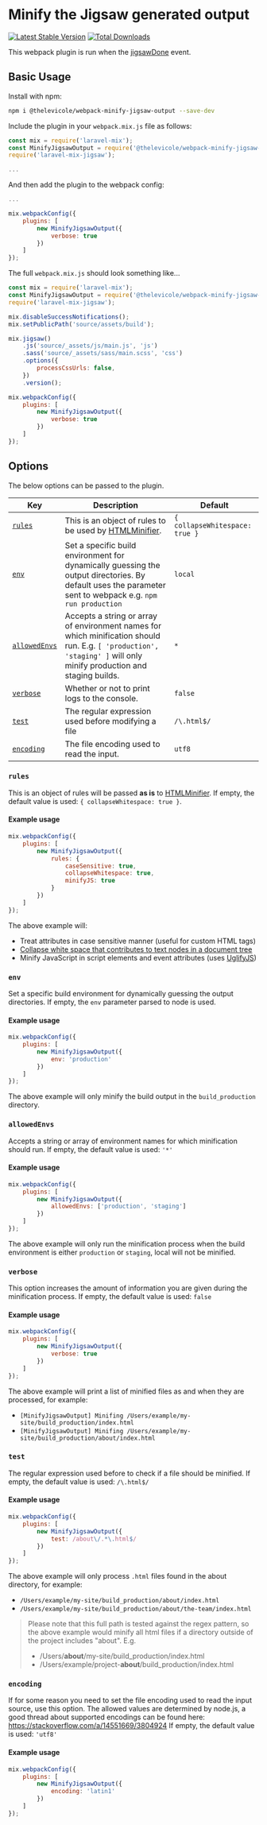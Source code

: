 # Minify the Jigsaw generated output
[![Latest Stable Version](https://img.shields.io/npm/v/@thelevicole/webpack-minify-jigsaw-output)](https://www.npmjs.com/package/@thelevicole/webpack-minify-jigsaw-output)
[![Total Downloads](https://img.shields.io/npm/dt/@thelevicole/webpack-minify-jigsaw-output)](https://www.npmjs.com/package/@thelevicole/webpack-minify-jigsaw-output)

This webpack plugin is run when the [jigsawDone](https://github.com/tightenco/laravel-mix-jigsaw/pull/14) event.

Basic Usage
-

Install with npm:
```bash
npm i @thelevicole/webpack-minify-jigsaw-output --save-dev
```

Include the plugin in your `webpack.mix.js` file as follows:
```javascript
const mix = require('laravel-mix');
const MinifyJigsawOutput = require('@thelevicole/webpack-minify-jigsaw-output');
require('laravel-mix-jigsaw');

...
```

And then add the plugin to the webpack config:
```javascript
...

mix.webpackConfig({
    plugins: [
        new MinifyJigsawOutput({
            verbose: true
        })
    ]
});
```

The full `webpack.mix.js` should look something like...
```javascript
const mix = require('laravel-mix');
const MinifyJigsawOutput = require('@thelevicole/webpack-minify-jigsaw-output');
require('laravel-mix-jigsaw');

mix.disableSuccessNotifications();
mix.setPublicPath('source/assets/build');

mix.jigsaw()
    .js('source/_assets/js/main.js', 'js')
    .sass('source/_assets/sass/main.scss', 'css')
    .options({
        processCssUrls: false,
    })
    .version();

mix.webpackConfig({
    plugins: [
        new MinifyJigsawOutput({
            verbose: true
        })
    ]
});
```

Options
-

The below options can be passed to the plugin.

|Key|Description|Default|
|--|--|--|
| [`rules`](#rules) | This is an object of rules to be used by [HTMLMinifier](https://github.com/kangax/html-minifier/). | `{ collapseWhitespace: true }` |
| [`env`](#env) | Set a specific build environment for dynamically guessing the output directories. By default uses the parameter sent to webpack e.g. `npm run production` | `local` |
| [`allowedEnvs`](#allowedenvs) | Accepts a string or array of environment names for which minification should run. E.g. `[ 'production', 'staging' ]` will only minify production and staging builds.  | `*` |
| [`verbose`](#verbose) | Whether or not to print logs to the console. | `false` |
| [`test`](#test) | The regular expression used before modifying a file | `/\.html$/` |
| [`encoding`](#encoding) | The file encoding used to read the input. | `utf8` |

### `rules`

This is an object of rules will be passed **as is** to [HTMLMinifier](https://github.com/kangax/html-minifier/).
If empty, the default value is used: `{ collapseWhitespace: true }`.

#### Example usage
```javascript
mix.webpackConfig({
    plugins: [
        new MinifyJigsawOutput({
            rules: {
                caseSensitive: true,
                collapseWhitespace: true,
                minifyJS: true
            }
        })
    ]
});
```
The above example will:
- Treat attributes in case sensitive manner (useful for custom HTML tags)
- [Collapse white space that contributes to text nodes in a document tree](http://perfectionkills.com/experimenting-with-html-minifier/#collapse_whitespace)
- Minify JavaScript in script elements and event attributes (uses [UglifyJS](https://github.com/mishoo/UglifyJS2))

### `env`

Set a specific build environment for dynamically guessing the output directories.
If empty, the `env` parameter parsed to node is used.

#### Example usage
```javascript
mix.webpackConfig({
    plugins: [
        new MinifyJigsawOutput({
            env: 'production'
        })
    ]
});
```
The above example will only minify the build output in the `build_production` directory.

### `allowedEnvs`

Accepts a string or array of environment names for which minification should run. 
If empty, the default value is used: `'*'`

#### Example usage
```javascript
mix.webpackConfig({
    plugins: [
        new MinifyJigsawOutput({
            allowedEnvs: ['production', 'staging']
        })
    ]
});
```
The above example will only run the minification process when the build environment is either `production` or `staging`, local will not be minified.

### `verbose`

This option  increases  the amount of information you are given during the minification process.
If empty, the default value is used: `false`

#### Example usage
```javascript
mix.webpackConfig({
    plugins: [
        new MinifyJigsawOutput({
            verbose: true
        })
    ]
});
```
The above example will print a list of minified files as and when they are processed, for example:

- `[MinifyJigsawOutput] Minifing /Users/example/my-site/build_production/index.html`
- `[MinifyJigsawOutput] Minifing /Users/example/my-site/build_production/about/index.html`

### `test`

The regular expression used before to check if a file should be minified.
If empty, the default value is used: `/\.html$/`

#### Example usage
```javascript
mix.webpackConfig({
    plugins: [
        new MinifyJigsawOutput({
            test: /about\/.*\.html$/
        })
    ]
});
```
The above example will only process `.html` files found in the about directory, for example:

- `/Users/example/my-site/build_production/about/index.html`
- `/Users/example/my-site/build_production/about/the-team/index.html`

> Please note that this full path is tested against the regex pattern, so the above example would minify all html files if a directory outside of the project includes "about".
> E.g.
> - /Users/**about**/my-site/build_production/index.html
> - /Users/example/project-**about**/build_production/index.html

### `encoding`

If for some reason you need to set the file encoding used to read the input source, use this option. The allowed values are determined by node.js, a good thread about supported encodings can be found here: https://stackoverflow.com/a/14551669/3804924
If empty, the default value is used: `'utf8'`

#### Example usage
```javascript
mix.webpackConfig({
    plugins: [
        new MinifyJigsawOutput({
            encoding: 'latin1'
        })
    ]
});
```
